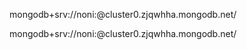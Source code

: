 mongodb+srv://noni:<noni123>@cluster0.zjqwhha.mongodb.net/

mongodb+srv://noni:<noni123>@cluster0.zjqwhha.mongodb.net/